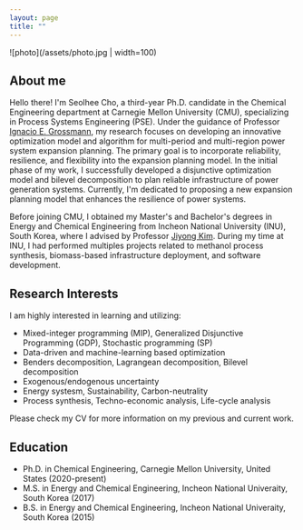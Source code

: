 ```yaml
---
layout: page
title: ""
---
```


![photo](/assets/photo.jpg | width=100)

## About me
Hello there! I'm Seolhee Cho, a third-year Ph.D. candidate in the Chemical Engineering department at Carnegie Mellon University (CMU), specializing in Process Systems Engineering (PSE). Under the guidance of Professor [Ignacio E. Grossmann](http://egon.cheme.cmu.edu/), my research focuses on developing an innovative optimization model and algorithm for multi-period and multi-region power system expansion planning. The primary goal is to incorporate reliability, resilience, and flexibility into the expansion planning model. In the initial phase of my work, I successfully developed a disjunctive optimization model and bilevel decomposition to plan reliable infrastructure of power generation systems. Currently, I'm dedicated to proposing a new expansion planning model that enhances the resilience of power systems.

Before joining CMU, I obtained my Master's and Bachelor's degrees in Energy and Chemical Engineering from Incheon National University (INU), South Korea, where I advised by  Professor [Jiyong Kim](https://jkimlab.wixsite.com/ipse). During my time at INU, I had performed multiples projects related to methanol process synthesis, biomass-based infrastructure deployment, and software development. 


## Research Interests
I am highly interested in learning and utilizing: 
 - Mixed-integer programming (MIP), Generalized Disjunctive Programming (GDP), Stochastic programming (SP)
 - Data-driven and machine-learning based optimization
 - Benders decomposition, Lagrangean decomposition, Bilevel decomposition
 - Exogenous/endogenous uncertainty
 - Energy systesm, Sustainability, Carbon-neutrality
 - Process synthesis, Techno-economic analysis, Life-cycle analysis

Please check my CV for more information on my previous and current work. 


## Education
 - Ph.D. in Chemical Engineering, Carnegie Mellon University, United States (2020-present)
 - M.S. in Energy and Chemical Engineering, Incheon National Univeraity, South Korea (2017)
 - B.S. in Energy and Chemical Engineering, Incheon National Univeraity, South Korea (2015)
